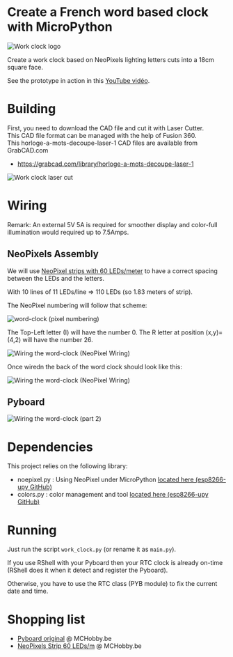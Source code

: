 # Create a French word based clock with MicroPython

![Work clock logo](docs/_static/work-clock-logo.jpg)

Create a work clock based on NeoPixels lighting letters cuts into a 18cm square face.

See the prototype in action in this [YouTube vidéo](https://youtu.be/s56jna6cQnw).

# Building
First, you need to download the CAD file and cut it with Laser Cutter.<br />
This CAD file format can be managed with the help of Fusion 360.<br />
This horloge-a-mots-decoupe-laser-1 CAD files are available from GrabCAD.com
* https://grabcad.com/library/horloge-a-mots-decoupe-laser-1

![Work clock laser cut](docs/_static/work-clock-laser-cut.jpg)

# Wiring

Remark: An external 5V 5A is required for smoother display and color-full illumination would required up to 7.5Amps.

## NeoPixels Assembly
We will use [NeoPixel strips with 60 LEDs/meter](https://shop.mchobby.be/fr/neopixels-et-dotstar/459-ruban-led-rgb-neopixel-60-leds-par-1m-noir-strip-3232100004597.html) to have a correct spacing between the LEDs and the letters.

With 10 lines of 11 LEDs/line => 110 LEDs (so 1.83 meters of strip).

The NeoPixel numbering will follow that scheme:

![word-clock (pixel numbering)](docs/_static/Neopixel-numbering-FRONT-FACE.jpg)

The Top-Left letter (I) will have the number 0. The R letter at position (x,y)=(4,2) will have the number 26.

![Wiring the word-clock (NeoPixel Wiring)](docs/_static/Neopixel-assembly-BACK-FACE.jpg)

Once wiredn the back of the word clock should look like this:

![Wiring the word-clock (NeoPixel Wiring)](docs/_static/NeoPixel-assembly-example.jpg)

## Pyboard

![Wiring the word-clock (part 2)](docs/_static/word-clock-02.jpg)

# Dependencies
This project relies on the following library:
* noepixel.py : Using NeoPixel under MicroPython [located here (esp8266-upy GitHub)](https://github.com/mchobby/esp8266-upy/tree/master/neopixel)
* colors.py : color management and tool [located here (esp8266-upy GitHub)](https://github.com/mchobby/esp8266-upy/tree/master/COLORS)

# Running
Just run the script `work_clock.py` (or rename it as `main.py`).

If you use RShell with your Pyboard then your RTC clock is already on-time (RShell does it when it detect and register the Pyboard).

Otherwise, you have to use the RTC class (PYB module) to fix the current date and time.

# Shopping list
* [Pyboard original](https://shop.mchobby.be/fr/micropython/570-micropython-pyboard-3232100005709.html) @ MCHobby.be
* [NeoPixels Strip 60 LEDs/m](https://shop.mchobby.be/fr/neopixels-et-dotstar/459-ruban-led-rgb-neopixel-60-leds-par-1m-noir-strip-3232100004597.html) @ MCHobby.be
